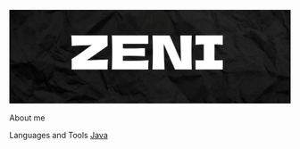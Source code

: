 ![Header](https://github.com/egordawuw3/assets/blob/main/%D0%9D%D0%BE%D0%B2%D1%8B%D0%B8%CC%86%20%D0%BF%D1%80%D0%BE%D0%B5%D0%BA%D1%82.png)

About me

Languages and Tools
[Java](https://img.shields.io/badge/Java%20?style=for-the-badge&logo=java&logoColor=rgb&labelColor=090909&color=090909)
